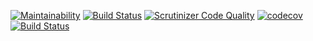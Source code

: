 [![Maintainability](https://api.codeclimate.com/v1/badges/bc3938bba417b33f83db/maintainability)](https://codeclimate.com/github/ericN93/ramverk2_project/maintainability)
[![Build Status](https://travis-ci.org/ericN93/ramverk2_project.svg?branch=master)](https://travis-ci.org/ericN93/ramverk2_project)
[![Scrutinizer Code Quality](https://scrutinizer-ci.com/g/ericN93/ramverk2_project/badges/quality-score.png?b=master)](https://scrutinizer-ci.com/g/ericN93/ramverk2_project/?branch=master)
[![codecov](https://codecov.io/gh/ericN93/ramverk2_project/branch/master/graph/badge.svg)](https://codecov.io/gh/ericN93/ramverk2_project)
[![Build Status](https://scrutinizer-ci.com/g/ericN93/ramverk2/badges/build.png?b=master)](https://scrutinizer-ci.com/g/ericN93/ramverk2/build-status/master)
